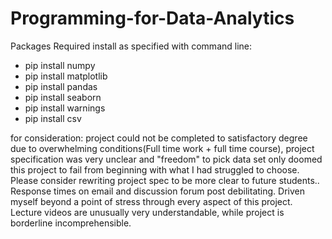 # Programming-for-Data-Analytics

Packages Required install as specified with command line:

- pip install numpy
- pip install matplotlib
- pip install pandas
- pip install seaborn
- pip install warnings
- pip install csv




















for consideration: project could not be completed to satisfactory degree due to overwhelming conditions(Full time work + full time course), 
project specification was very unclear and "freedom" to pick data set only doomed this project to fail from beginning with what I had struggled to choose. Please consider rewriting project spec to be more clear to future students..
Response times on email and discussion forum post debilitating. Driven myself beyond a point of stress through every aspect of this project.
Lecture videos are unusually very understandable, while project is borderline incomprehensible.
